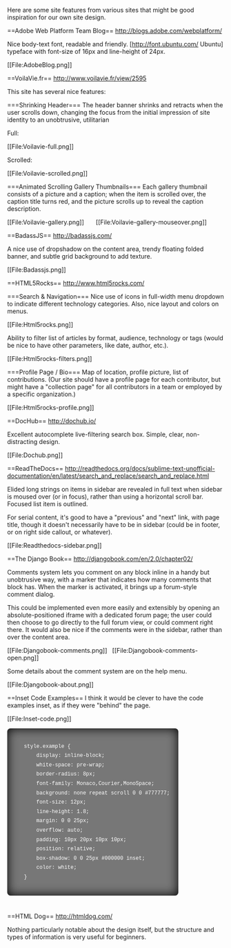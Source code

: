 Here are some site features from various sites that might be good inspiration for our own site design.


==Adobe Web Platform Team Blog==
http://blogs.adobe.com/webplatform/

Nice body-text font, readable and friendly. [http://font.ubuntu.com/ Ubuntu] typeface with font-size of 16px and line-height of 24px.

[[File:AdobeBlog.png]]


==VoilaVie.fr==
http://www.voilavie.fr/view/2595

This site has several nice features:

===Shrinking Header===
The header banner shrinks and retracts when the user scrolls down, changing the focus from the initial impression of site identity to an unobtrusive, utilitarian 

Full:

[[File:Voilavie-full.png]]

Scrolled:

[[File:Voilavie-scrolled.png]]

===Animated Scrolling Gallery Thumbnails===
Each gallery thumbnail consists of a picture and a caption; when the item is scrolled over, the caption title turns red, and the picture scrolls up to reveal the caption description.

[[File:Voilavie-gallery.png]] &nbsp;  &nbsp;  &nbsp; [[File:Voilavie-gallery-mouseover.png]]


==BadassJS==
http://badassjs.com/

A nice use of dropshadow on the content area, trendy floating folded banner, and subtle grid background to add texture.

[[File:Badassjs.png]]


==HTML5Rocks==
http://www.html5rocks.com/

===Search & Navigation===
Nice use of icons in full-width menu dropdown to indicate different technology categories. Also, nice layout and colors on menus.

[[File:Html5rocks.png]]

Ability to filter list of articles by format, audience, technology or tags (would be nice to have other parameters, like date, author, etc.).

[[File:Html5rocks-filters.png]]

===Profile Page / Bio===
Map of location, profile picture, list of contributions. (Our site should have a profile page for each contributor, but might have a "collection page" for all contributors in a team or employed by a specific organization.)

[[File:Html5rocks-profile.png]]

==DocHub==
http://dochub.io/

Excellent autocomplete live-filtering search box. Simple, clear, non-distracting design.

[[File:Dochub.png]]

==ReadTheDocs==
http://readthedocs.org/docs/sublime-text-unofficial-documentation/en/latest/search_and_replace/search_and_replace.html

Elided long strings on items in sidebar are revealed in full text when sidebar is moused over (or in focus), rather than using a horizontal scroll bar. Focused list item is outlined.

For serial content, it's good to have a "previous" and "next" link, with page title, though it doesn't necessarily have to be in sidebar (could be in footer, or on right side callout, or whatever). 

[[File:Readthedocs-sidebar.png]]

==The Django Book==
http://djangobook.com/en/2.0/chapter02/

Comments system lets you comment on any block inline in a handy but unobtrusive way, with a marker that indicates how many comments that block has. When the marker is activated, it brings up a forum-style comment dialog. 

This could be implemented even more easily and extensibly by opening an absolute-positioned iframe with a dedicated forum page; the user could then choose to go directly to the full forum view, or could comment right there. It would also be nice if the comments were in the sidebar, rather than over the content area.

[[File:Djangobook-comments.png]] &nbsp; [[File:Djangobook-comments-open.png]]

Some details about the comment system are on the help menu.

[[File:Djangobook-about.png]]

==Inset Code Examples==
I think it would be clever to have the code examples inset, as if they were "behind" the page.

[[File:Inset-code.png]]

 <style class="example">
    style.example {
        display: inline-block;
        white-space: pre-wrap;
        border-radius: 8px;
        font-family: Monaco,Courier,MonoSpace;
        background: none repeat scroll 0 0 #777777;
        font-size: 12px;
        line-height: 1.8;
        margin: 0 0 25px;
        overflow: auto;
        padding: 10px 20px 10px 10px;
        position: relative;
        box-shadow: 0 0 25px #000000 inset;
        color: white;
    }
 </style>

==HTML Dog==
http://htmldog.com/

Nothing particularly notable about the design itself, but the structure and types of information is very useful for beginners.